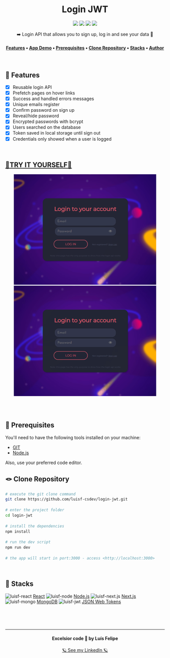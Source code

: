 <h1 align="center">Login JWT</h1>
<div align="center">
    <img src="https://img.shields.io/github/license/luisf-csdev/chat-rooms">
    <img src="https://img.shields.io/github/stars/luisf-csdev/chat-rooms">
    <img src="https://img.shields.io/github/forks/luisf-csdev/chat-rooms">
    <a href="https://twitter.com/luisf_csdev/status/1594989881939345409" target="_blank" rel="noreferrer noopener">
        <img src="https://img.shields.io/twitter/url?label=Login%20JWT&logoColor=aa4450&style=social&url=https%3A%2F%2Ftwitter.com%2Fluisf_csdev%2Fstatus%2F1594989881939345409">
    </a>
</div>
<p align="center">➡️ Login API that allows you to sign up, log in and see your data 🚪</p>

<h4 align="center">
    <a href="#-features">Features</a> •
    <a href="#try-it-yourself">App Demo</a> •
    <a href="#-prerequisites">Prerequisites</a> •
    <a href="#-clone-repository">Clone Repository</a> •
    <a href="#-stacks">Stacks</a> •
    <a href="#excelsior-code--by-luís-felipe">Author</a>
</h4>
<br>

## 📌 Features
- [x] Reusable login API 
- [x] Prefetch pages on hover links 
- [x] Success and handled errors messages
- [x] Unique emails register
- [x] Confirm password on sign up
- [x] Reveal/hide password
- [x] Encrypted passwords with bcrypt
- [x] Users searched on the database
- [x] Token saved in local storage until sign out
- [x] Credentials only showed when a user is logged
<br>

## [🚪TRY IT YOURSELF🚪](https://chat-rooms-socket.netlify.app/)
<div align="center">
    <img alt="gif-2" width="450rem"  src="./github/login-jwt-gif1.gif">
    <img alt="gif-2" width="450rem"  src="./github/login-jwt-gif2.gif">
</div>

## 
<br>

## 💾 Prerequisites
You'll need to have the following tools installed on your machine:
- [GIT](https://git-scm.com/)
- [Node.js](https://nodejs.org/)

Also, use your preferred code editor.
<br>

## 🪢 Clone Repository
```bash
# execute the git clone command
git clone https://github.com/luisf-csdev/login-jwt.git

# enter the project folder
cd login-jwt

# install the dependencies
npm install

# run the dev script
npm run dev

# the app will start in port:3000 - access <http://localhost:3000>
```
<br>

## 💽 Stacks
<span>
    <img alt="luisf-react" height="70rem" width="100rem" 
        src="https://cdn.jsdelivr.net/gh/devicons/devicon/icons/react/react-original.svg">
        <a href='https://reactjs.org/'>React</a>
    <img alt="luisf-node" height="70rem" width="100rem" 
        src="https://cdn.jsdelivr.net/gh/devicons/devicon/icons/nodejs/nodejs-original.svg">
        <a href='https://nodejs.org/'>Node.js</a>
    <img alt="luisf-next.js" height="70rem" width="100rem" 
        src="https://cdn.jsdelivr.net/gh/devicons/devicon/icons/nextjs/nextjs-original.svg">
        <a href='https://nextjs.org/'>Next.js</a>
    <img alt="luisf-mongo" height="70rem" width="100rem" 
        src="https://cdn.jsdelivr.net/gh/devicons/devicon/icons/mongodb/mongodb-plain.svg">
    <a href='https://www.mongodb.com/'>MongoDB</a>
    <img alt="luisf-jwt" height="70rem" width="100rem"  
        src="https://simpleicons.org/icons/jsonwebtokens.svg"> 
        <a href='https://jwt.io/'>JSON Web Tokens</a>
    
</span><br><br><br>

<hr>
<div align="center">
<h4>Excelsior code 💙 by Luís Felipe</h4>
 
[🪐 See my LinkedIn 🪐](https://www.linkedin.com/in/luisf-csdev/)
</div>
